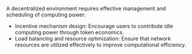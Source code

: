 A decentralized environment requires effective management and scheduling of computing power:

- Incentive mechanism design: Encourage users to contribute idle computing power through token economics.
- Load balancing and resource optimization: Ensure that network resources are utilized effectively to improve computational efficiency.